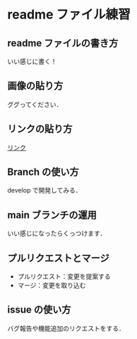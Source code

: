 # readme ファイル練習

## readme ファイルの書き方

いい感じに書く！

## 画像の貼り方

ググってください．

## リンクの貼り方

[リンク](https://www.google.com)

## Branch の使い方

develop で開発してみる．

## main ブランチの運用

いい感じになったらくっつけます．

## プルリクエストとマージ

- プルリクエスト：変更を提案する
- マージ：変更を取り込む

## issue の使い方

バグ報告や機能追加のリクエストをする．
